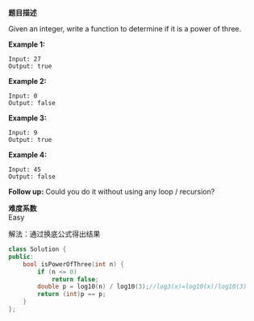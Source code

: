 **题目描述**   

Given an integer, write a function to determine if it is a power of three.

**Example 1:**

```
Input: 27
Output: true
```

**Example 2:**

```
Input: 0
Output: false
```

**Example 3:**

```
Input: 9
Output: true
```

**Example 4:**

```
Input: 45
Output: false
```

**Follow up:**
Could you do it without using any loop / recursion?

**难度系数**    
Easy

解法：通过换底公式得出结果
```c++
class Solution {
public:
	bool isPowerOfThree(int n) {
		if (n <= 0)
			return false;
		double p = log10(n) / log10(3);//log3(x)=log10(x)/log10(3)
		return (int)p == p;
	}
};
```